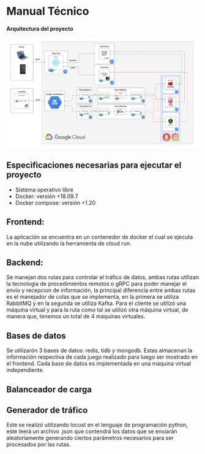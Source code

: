 # Manual Técnico

#### Arquitectura del proyecto
![This is a alt text.](./pictures/arquitectura.PNG "Pagina Web- Funcionamiento.")

## Especificaciones necesarias para ejecutar el proyecto
- Sistema operativo libre
- Docker: versión +18.09.7
- Docker compose: versión +1.20

## Frontend:
La aplicación se encuentra en un contenedor de docker el cual se ejecuta en la nube utilizando la herramienta de cloud run.

## Backend:
Se manejan dos rutas para controlar el tráfico de datos, ambas rutas utilizan la tecnología de procedimientos remotos o gRPC para poder manejar el envío y recepcion de información, la principal diferencia entre ambas rutas es el manejador de colas que se implementa, en la primera se utiliza RabbitMQ y en la segunda se utiliza Kafka. Para el cliente se utilizó una máquina virtual y para la ruta como tal se utilizó otra máquina virtual, de manera que, tenemos un total de 4 máquinas virtuales.

## Bases de datos
Se utilizarón 3 bases de datos: redis, tidb y mongodb. Estas almacenan la información respectiva de cada juego realizado para luego ser mostrado en el frontend. Cada base de datos es implementada en una máquina virtual independiente.

## Balanceador de carga

## Generador de tráfico
Este se realizó utilizando locust en el lenguaje de programación python, este leerá un archivo .json que contendrá los datos que se enviarán aleatoriamente generando ciertos parámetros necesarios para ser procesados por las rutas.